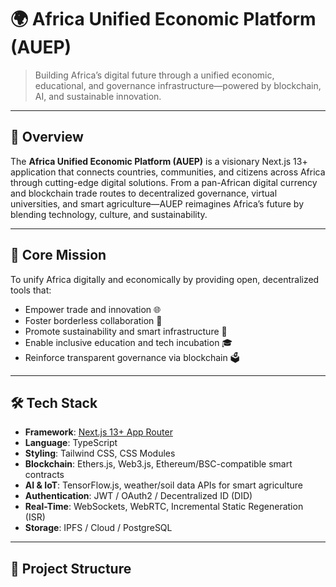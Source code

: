 # 🌍 Africa Unified Economic Platform (AUEP)

> Building Africa’s digital future through a unified economic, educational, and governance infrastructure—powered by blockchain, AI, and sustainable innovation.

---

## 🚀 Overview

The **Africa Unified Economic Platform (AUEP)** is a visionary Next.js 13+ application that connects countries, communities, and citizens across Africa through cutting-edge digital solutions. From a pan-African digital currency and blockchain trade routes to decentralized governance, virtual universities, and smart agriculture—AUEP reimagines Africa’s future by blending technology, culture, and sustainability.

---

## 🎯 Core Mission

To unify Africa digitally and economically by providing open, decentralized tools that:
- Empower trade and innovation 🌐
- Foster borderless collaboration 🛂
- Promote sustainability and smart infrastructure 🌱
- Enable inclusive education and tech incubation 🎓
- Reinforce transparent governance via blockchain 🗳️

---

## 🛠️ Tech Stack

- **Framework**: [Next.js 13+ App Router](https://nextjs.org/docs)
- **Language**: TypeScript
- **Styling**: Tailwind CSS, CSS Modules
- **Blockchain**: Ethers.js, Web3.js, Ethereum/BSC-compatible smart contracts
- **AI & IoT**: TensorFlow.js, weather/soil data APIs for smart agriculture
- **Authentication**: JWT / OAuth2 / Decentralized ID (DID)
- **Real-Time**: WebSockets, WebRTC, Incremental Static Regeneration (ISR)
- **Storage**: IPFS / Cloud / PostgreSQL

---

## 📂 Project Structure

